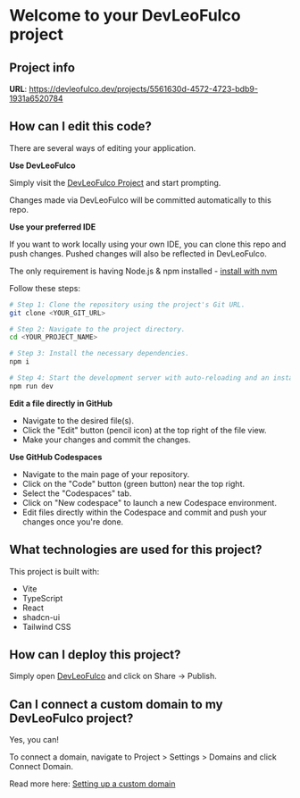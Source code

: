 # Welcome to your DevLeoFulco project

## Project info

**URL**: https://devleofulco.dev/projects/5561630d-4572-4723-bdb9-1931a6520784

## How can I edit this code?

There are several ways of editing your application.

**Use DevLeoFulco**

Simply visit the [DevLeoFulco Project](https://devleofulco.dev/projects/5561630d-4572-4723-bdb9-1931a6520784) and start prompting.

Changes made via DevLeoFulco will be committed automatically to this repo.

**Use your preferred IDE**

If you want to work locally using your own IDE, you can clone this repo and push changes. Pushed changes will also be reflected in DevLeoFulco.

The only requirement is having Node.js & npm installed - [install with nvm](https://github.com/nvm-sh/nvm#installing-and-updating)

Follow these steps:

```sh
# Step 1: Clone the repository using the project's Git URL.
git clone <YOUR_GIT_URL>

# Step 2: Navigate to the project directory.
cd <YOUR_PROJECT_NAME>

# Step 3: Install the necessary dependencies.
npm i

# Step 4: Start the development server with auto-reloading and an instant preview.
npm run dev
```

**Edit a file directly in GitHub**

- Navigate to the desired file(s).
- Click the "Edit" button (pencil icon) at the top right of the file view.
- Make your changes and commit the changes.

**Use GitHub Codespaces**

- Navigate to the main page of your repository.
- Click on the "Code" button (green button) near the top right.
- Select the "Codespaces" tab.
- Click on "New codespace" to launch a new Codespace environment.
- Edit files directly within the Codespace and commit and push your changes once you're done.

## What technologies are used for this project?

This project is built with:

- Vite
- TypeScript
- React
- shadcn-ui
- Tailwind CSS

## How can I deploy this project?

Simply open [DevLeoFulco](https://devleofulco.dev/projects/5561630d-4572-4723-bdb9-1931a6520784) and click on Share -> Publish.

## Can I connect a custom domain to my DevLeoFulco project?

Yes, you can!

To connect a domain, navigate to Project > Settings > Domains and click Connect Domain.

Read more here: [Setting up a custom domain](https://docs.devleofulco.dev/tips-tricks/custom-domain#step-by-step-guide)
